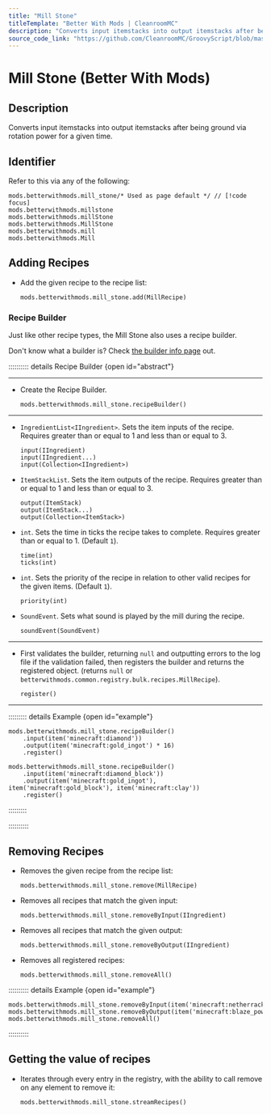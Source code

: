 ```yaml
---
title: "Mill Stone"
titleTemplate: "Better With Mods | CleanroomMC"
description: "Converts input itemstacks into output itemstacks after being ground via rotation power for a given time."
source_code_link: "https://github.com/CleanroomMC/GroovyScript/blob/master/src/main/java/com/cleanroommc/groovyscript/compat/mods/betterwithmods/MillStone.java"
---
```


# Mill Stone (Better With Mods)

## Description

Converts input itemstacks into output itemstacks after being ground via rotation power for a given time.

## Identifier

Refer to this via any of the following:

```groovy:no-line-numbers {1}
mods.betterwithmods.mill_stone/* Used as page default */ // [!code focus]
mods.betterwithmods.millstone
mods.betterwithmods.millStone
mods.betterwithmods.MillStone
mods.betterwithmods.mill
mods.betterwithmods.Mill
```


## Adding Recipes

- Add the given recipe to the recipe list:

    ```groovy:no-line-numbers
    mods.betterwithmods.mill_stone.add(MillRecipe)
    ```


### Recipe Builder

Just like other recipe types, the Mill Stone also uses a recipe builder.

Don't know what a builder is? Check [the builder info page](../../getting_started/builder.md) out.

:::::::::: details Recipe Builder {open id="abstract"}

---

- Create the Recipe Builder.

    ```groovy:no-line-numbers
    mods.betterwithmods.mill_stone.recipeBuilder()
    ```

---

- `IngredientList<IIngredient>`. Sets the item inputs of the recipe. Requires greater than or equal to 1 and less than or equal to 3.

    ```groovy:no-line-numbers
    input(IIngredient)
    input(IIngredient...)
    input(Collection<IIngredient>)
    ```

- `ItemStackList`. Sets the item outputs of the recipe. Requires greater than or equal to 1 and less than or equal to 3.

    ```groovy:no-line-numbers
    output(ItemStack)
    output(ItemStack...)
    output(Collection<ItemStack>)
    ```

- `int`. Sets the time in ticks the recipe takes to complete. Requires greater than or equal to 1. (Default `1`).

    ```groovy:no-line-numbers
    time(int)
    ticks(int)
    ```

- `int`. Sets the priority of the recipe in relation to other valid recipes for the given items. (Default `1`).

    ```groovy:no-line-numbers
    priority(int)
    ```

- `SoundEvent`. Sets what sound is played by the mill during the recipe.

    ```groovy:no-line-numbers
    soundEvent(SoundEvent)
    ```

---

- First validates the builder, returning `null` and outputting errors to the log file if the validation failed, then registers the builder and returns the registered object. (returns `null` or `betterwithmods.common.registry.bulk.recipes.MillRecipe`).

    ```groovy:no-line-numbers
    register()
    ```

---

::::::::: details Example {open id="example"}
```groovy:no-line-numbers
mods.betterwithmods.mill_stone.recipeBuilder()
    .input(item('minecraft:diamond'))
    .output(item('minecraft:gold_ingot') * 16)
    .register()

mods.betterwithmods.mill_stone.recipeBuilder()
    .input(item('minecraft:diamond_block'))
    .output(item('minecraft:gold_ingot'), item('minecraft:gold_block'), item('minecraft:clay'))
    .register()
```

:::::::::

::::::::::

## Removing Recipes

- Removes the given recipe from the recipe list:

    ```groovy:no-line-numbers
    mods.betterwithmods.mill_stone.remove(MillRecipe)
    ```

- Removes all recipes that match the given input:

    ```groovy:no-line-numbers
    mods.betterwithmods.mill_stone.removeByInput(IIngredient)
    ```

- Removes all recipes that match the given output:

    ```groovy:no-line-numbers
    mods.betterwithmods.mill_stone.removeByOutput(IIngredient)
    ```

- Removes all registered recipes:

    ```groovy:no-line-numbers
    mods.betterwithmods.mill_stone.removeAll()
    ```

:::::::::: details Example {open id="example"}
```groovy:no-line-numbers
mods.betterwithmods.mill_stone.removeByInput(item('minecraft:netherrack'))
mods.betterwithmods.mill_stone.removeByOutput(item('minecraft:blaze_powder'))
mods.betterwithmods.mill_stone.removeAll()
```

::::::::::

## Getting the value of recipes

- Iterates through every entry in the registry, with the ability to call remove on any element to remove it:

    ```groovy:no-line-numbers
    mods.betterwithmods.mill_stone.streamRecipes()
    ```

